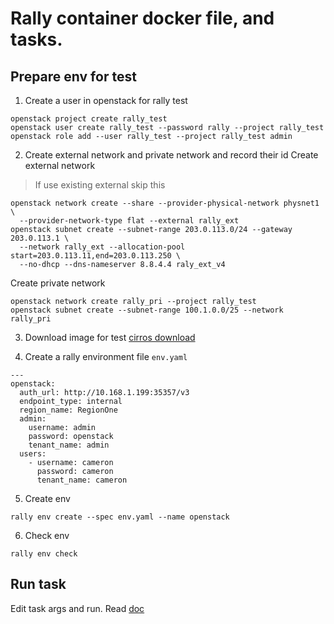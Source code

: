 # Rally container docker file, and tasks.
## Prepare env for test

1. Create a user in openstack for rally test
```
openstack project create rally_test
openstack user create rally_test --password rally --project rally_test
openstack role add --user rally_test --project rally_test admin
```

2. Create external network and private network and record their id
Create external network
> If use existing external skip this
```
openstack network create --share --provider-physical-network physnet1 \
  --provider-network-type flat --external rally_ext
openstack subnet create --subnet-range 203.0.113.0/24 --gateway 203.0.113.1 \
  --network rally_ext --allocation-pool start=203.0.113.11,end=203.0.113.250 \
  --no-dhcp --dns-nameserver 8.8.4.4 raly_ext_v4
```

Create private network 
```
openstack network create rally_pri --project rally_test
openstack subnet create --subnet-range 100.1.0.0/25 --network rally_pri
```
3. Download image for test 
[cirros download](http://download.cirros-cloud.net/0.4.0/cirros-0.4.0-x86_64-disk.img)

4. Create a rally environment file `env.yaml`
```
---
openstack:
  auth_url: http://10.168.1.199:35357/v3
  endpoint_type: internal
  region_name: RegionOne
  admin:
    username: admin
    password: openstack
    tenant_name: admin
  users:
    - username: cameron
      password: cameron
      tenant_name: cameron

```
5. Create env
```
rally env create --spec env.yaml --name openstack
```

6. Check env
```
rally env check 
```
## Run task
Edit task args and run.
Read [doc](openstack/README.rst)
